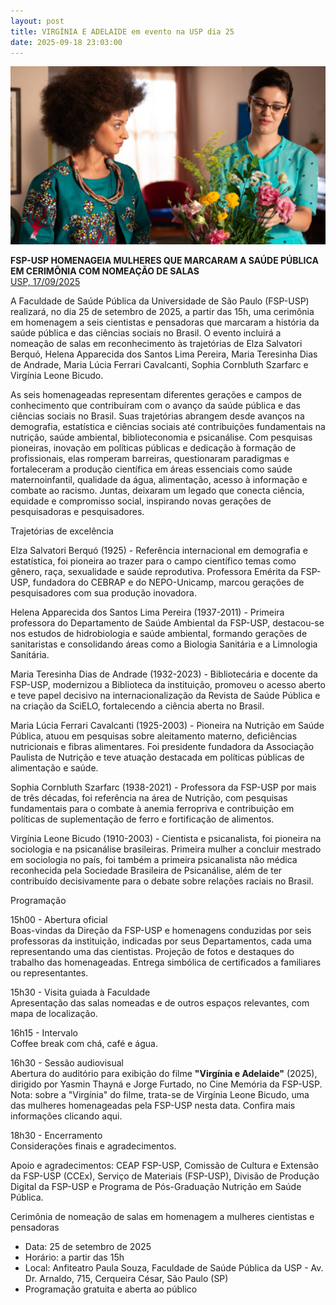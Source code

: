 ```yaml
---
layout: post
title: VIRGÍNIA E ADELAIDE em evento na USP dia 25
date: 2025-09-18 23:03:00
---
```

![](/uploads/vea-flores.jpg)

**FSP-USP HOMENAGEIA MULHERES QUE MARCARAM A SAÚDE PÚBLICA EM CERIMÔNIA COM NOMEAÇÃO DE SALAS**\
[USP, 17/09/2025](https://www.fsp.usp.br/site/noticias/mostra/64075)

A Faculdade de Saúde Pública da Universidade de São Paulo (FSP-USP) realizará, no dia 25 de setembro de 2025, a partir das 15h, uma cerimônia em homenagem a seis cientistas e pensadoras que marcaram a história da saúde pública e das ciências sociais no Brasil. O evento incluirá a nomeação de salas em reconhecimento às trajetórias de Elza Salvatori Berquó, Helena Apparecida dos Santos Lima Pereira, Maria Teresinha Dias de Andrade, Maria Lúcia Ferrari Cavalcanti, Sophia Cornbluth Szarfarc e Virgínia Leone Bicudo.

As seis homenageadas representam diferentes gerações e campos de conhecimento que contribuíram com o avanço da saúde pública e das ciências sociais no Brasil. Suas trajetórias abrangem desde avanços na demografia, estatística e ciências sociais até contribuições fundamentais na nutrição, saúde ambiental, biblioteconomia e psicanálise. Com pesquisas pioneiras, inovação em políticas públicas e dedicação à formação de profissionais, elas romperam barreiras, questionaram paradigmas e fortaleceram a produção científica em áreas essenciais como saúde maternoinfantil, qualidade da água, alimentação, acesso à informação e combate ao racismo. Juntas, deixaram um legado que conecta ciência, equidade e compromisso social, inspirando novas gerações de pesquisadoras e pesquisadores.

Trajetórias de excelência

Elza Salvatori Berquó (1925) - Referência internacional em demografia e estatística, foi pioneira ao trazer para o campo científico temas como gênero, raça, sexualidade e saúde reprodutiva. Professora Emérita da FSP-USP, fundadora do CEBRAP e do NEPO-Unicamp, marcou gerações de pesquisadores com sua produção inovadora.

Helena Apparecida dos Santos Lima Pereira (1937-2011) - Primeira professora do Departamento de Saúde Ambiental da FSP-USP, destacou-se nos estudos de hidrobiologia e saúde ambiental, formando gerações de sanitaristas e consolidando áreas como a Biologia Sanitária e a Limnologia Sanitária.

Maria Teresinha Dias de Andrade (1932-2023) - Bibliotecária e docente da FSP-USP, modernizou a Biblioteca da instituição, promoveu o acesso aberto e teve papel decisivo na internacionalização da Revista de Saúde Pública e na criação da SciELO, fortalecendo a ciência aberta no Brasil.

Maria Lúcia Ferrari Cavalcanti (1925-2003) - Pioneira na Nutrição em Saúde Pública, atuou em pesquisas sobre aleitamento materno, deficiências nutricionais e fibras alimentares. Foi presidente fundadora da Associação Paulista de Nutrição e teve atuação destacada em políticas públicas de alimentação e saúde.

Sophia Cornbluth Szarfarc (1938-2021) - Professora da FSP-USP por mais de três décadas, foi referência na área de Nutrição, com pesquisas fundamentais para o combate à anemia ferropriva e contribuição em políticas de suplementação de ferro e fortificação de alimentos.

Virgínia Leone Bicudo (1910-2003) - Cientista e psicanalista, foi pioneira na sociologia e na psicanálise brasileiras. Primeira mulher a concluir mestrado em sociologia no país, foi também a primeira psicanalista não médica reconhecida pela Sociedade Brasileira de Psicanálise, além de ter contribuído decisivamente para o debate sobre relações raciais no Brasil.

Programação

15h00 - Abertura oficial\
Boas-vindas da Direção da FSP-USP e homenagens conduzidas por seis professoras da instituição, indicadas por seus Departamentos, cada uma representando uma das cientistas. Projeção de fotos e destaques do trabalho das homenageadas. Entrega simbólica de certificados a familiares ou representantes.

15h30 - Visita guiada à Faculdade\
Apresentação das salas nomeadas e de outros espaços relevantes, com mapa de localização.

16h15 - Intervalo\
Coffee break com chá, café e água.

16h30 - Sessão audiovisual\
Abertura do auditório para exibição do filme **"Virgínia e Adelaide"** (2025), dirigido por Yasmin Thayná e Jorge Furtado, no Cine Memória da FSP-USP. Nota: sobre a "Virgínia" do filme, trata-se de Virgínia Leone Bicudo, uma das mulheres homenageadas pela FSP-USP nesta data. Confira mais informações clicando aqui.

18h30 - Encerramento\
Considerações finais e agradecimentos.

Apoio e agradecimentos: CEAP FSP-USP, Comissão de Cultura e Extensão da FSP-USP (CCEx), Serviço de Materiais (FSP-USP), Divisão de Produção Digital da FSP-USP e Programa de Pós-Graduação Nutrição em Saúde Pública.

Cerimônia de nomeação de salas em homenagem a mulheres cientistas e pensadoras

* Data: 25 de setembro de 2025
* Horário: a partir das 15h
* Local: Anfiteatro Paula Souza, Faculdade de Saúde Pública da USP - Av. Dr. Arnaldo, 715, Cerqueira César, São Paulo (SP)
* Programação gratuita e aberta ao público
